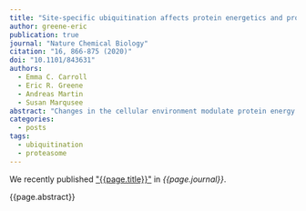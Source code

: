 ```yaml
---
title: "Site-specific ubiquitination affects protein energetics and proteasomal degradation"
author: greene-eric
publication: true
journal: "Nature Chemical Biology"
citation: "16, 866-875 (2020)"
doi: "10.1101/843631"
authors:
  - Emma C. Carroll
  - Eric R. Greene
  - Andreas Martin
  - Susan Marqusee
abstract: "Changes in the cellular environment modulate protein energy landscapes to drive important biology, with consequences for signaling, allostery and other vital processes. The effects of ubiquitination are particularly important because of their potential influence on degradation by the 26S proteasome. Moreover, proteasomal engagement requires unstructured initiation regions that many known proteasome substrates lack. To assess the energetic effects of ubiquitination and how these manifest at the proteasome, we developed a generalizable strategy to produce isopeptide-linked ubiquitin within structured regions of a protein. The effects on the energy landscape vary from negligible to dramatic, depending on the protein and site of ubiquitination. Ubiquitination at sensitive sites destabilizes the native structure and increases the rate of proteasomal degradation. In well-folded proteins, ubiquitination can even induce the requisite unstructured regions needed for proteasomal engagement. Our results indicate a biophysical role of site-specific ubiquitination as a potential regulatory mechanism for energy-dependent substrate degradation."
categories:
  - posts
tags:
  - ubiquitination
  - proteasome
---
```


We recently published ["{{page.title}}"](https://doi.org/{{page.doi}}) in *{{page.journal}}*.

{{page.abstract}}
